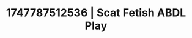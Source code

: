 ---
categories:
- Gangbang fantasy
- Digital erotica realm
- Breath play
- Lingerie worship
- Tattooed beauties
image: /assets/images/1747787512536.jpg
layout: post
seo:
  description: Featured content with high-quality ABDL Play, Scat Fetish. HD images
    available.
  keywords: ABDL Play, Scat Fetish
  og_image: /assets/images/1747787512536.jpg
  schema_type: VisualArtwork
tags:
- ABDL Play
- Scat Fetish
- '#1747787512536'
title: 1747787512536 | Scat Fetish ABDL Play
---